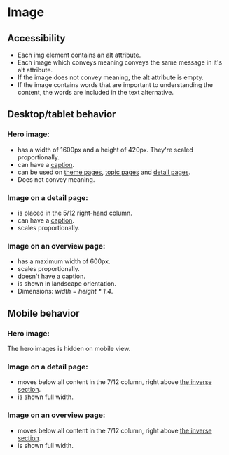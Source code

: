 # Image
## Accessibility
* Each img element contains an alt attribute.
* Each image which conveys meaning conveys the same message in it's alt attribute.
* If the image does not convey meaning, the alt attribute is empty.
* If the image contains words that are important to understanding the content, the words are included in the text alternative.

## Desktop/tablet behavior

### Hero image:
* has a width of 1600px and a height of 420px. They're scaled proportionally.
* can have a <a href="#">caption</a>.
* can be used on <a href="#">theme pages</a>, <a href="#">topic pages</a> and <a href="#">detail pages</a>.
* Does not convey meaning.

### Image on a detail page:
* is placed in the 5/12 right-hand column.
* can have a <a href="#">caption</a>.
* scales proportionally.

### Image on an overview page:
* has a maximum width of 600px.
* scales proportionally.
* doesn't have a caption.
* is shown in landscape orientation. 
* Dimensions: _width = height * 1.4_.

## Mobile behavior

### Hero image:
The hero images is hidden on mobile view.

### Image on a detail page:
* moves below all content in the 7/12 column, right above <a href="#">the inverse section</a>.
* is shown full width.

### Image on an overview page:
* moves below all content in the 7/12 column, right above <a href="#">the inverse section</a>.
* is shown full width.

